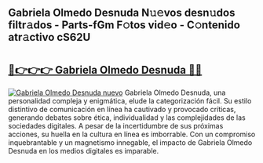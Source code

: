 ## Gabriela Olmedo Desnuda N𝚞𝚎vos desn𝚞dos filtr𝚊dos - Parts-fGm F𝚘tos vid𝚎o - C𝚘ntenido atr𝚊ctivo cS62U

# <h2><a href="http://mb8fos.tromn.icu/?c=Gabriela+Olmedo+Desnuda">🔗👉👉👉 Gabriela Olmedo Desnuda 🔗🔗</a></h2>

[![Gabriela Olmedo Desnuda nuevo](https://i.imgur.com/pEAQMta.gif)](http://mb8fos.tromn.icu/?c=Gabriela+Olmedo+Desnuda)
Gabriela Olmedo Desnuda, una personalidad compleja y enigmática, elude la categorización fácil. Su estilo distintivo de comunicación en línea ha cautivado y provocado críticas, generando debates sobre ética, individualidad y las complejidades de las sociedades digitales. A pesar de la incertidumbre de sus próximas acciones, su huella en la cultura en línea es imborrable. Con un compromiso inquebrantable y un magnetismo innegable, el impacto de Gabriela Olmedo Desnuda en los medios digitales es imparable.
